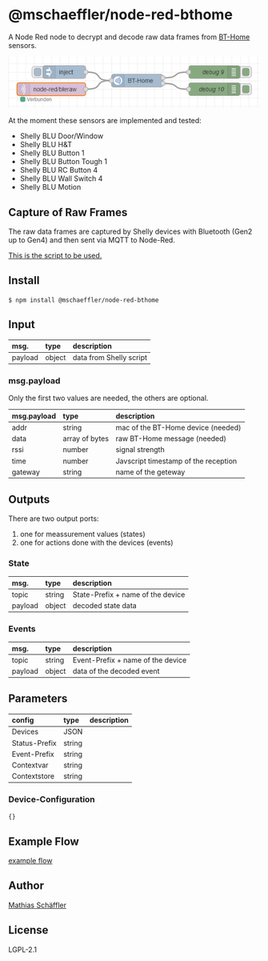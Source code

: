 # @mschaeffler/node-red-bthome

A Node Red node to decrypt and decode raw data frames from [BT-Home](https://bthome.io) sensors.

![image of example flow](https://github.com/m-schaeffler/node-red-my-nodes/raw/main/node-red-bthome/examples/bthome.png)

At the moment these sensors are implemented and tested:
- Shelly BLU Door/Window
- Shelly BLU H&T
- Shelly BLU Button 1
- Shelly BLU Button Tough 1 
- Shelly BLU RC Button 4
- Shelly BLU Wall Switch 4
- Shelly BLU Motion 

## Capture of Raw Frames

The raw data frames are captured by Shelly devices with Bluetooth (Gen2 up to Gen4) and then sent via MQTT to Node-Red.

[This is the script to be used.](https://raw.githubusercontent.com/m-schaeffler/ShellyScripts/refs/heads/main/ShellyBlu.js)

## Install

```
$ npm install @mschaeffler/node-red-bthome
```

## Input

|msg.    | type   | description                       |
|:-------|:-------|:----------------------------------|
|payload | object | data from Shelly script|

### msg.payload

Only the first two values are needed, the others are optional.

|msg.payload| type   | description                       |
|:----------|:-------|:----------------------------------|
|addr       | string |mac of the BT-Home device (needed) |
|data       | array of bytes|raw BT-Home message (needed) |
|rssi       | number |signal strength |
|time       | number |Javscript timestamp of the reception |
|gateway    | string |name of the geteway |

## Outputs

There are two output ports:
1. one for meassurement values (states)
2. one for actions done with the devices (events)

### State

|msg.    | type   | description                       |
|:-------|:-------|:----------------------------------|
|topic   | string | State-Prefix + name of the device|
|payload | object | decoded state data|

### Events

|msg.    | type   | description                       |
|:-------|:-------|:----------------------------------|
|topic   | string | Event-Prefix + name of the device|
|payload | object | data of the decoded event|

## Parameters

|config       | type   | description                       |
|:------------|:-------|:----------------------------------|
|Devices      | JSON   | |
|Status-Prefix| string | |
|Event-Prefix | string | |
|Contextvar   | string | |
|Contextstore | string | |

### Device-Configuration

```
{}
```

## Example Flow

[example flow](https://github.com/m-schaeffler/node-red-my-nodes/raw/main/node-red-bthome/examples/bthome.json)

## Author

[Mathias Schäffler](https://github.com/m-schaeffler)

## License

LGPL-2.1
